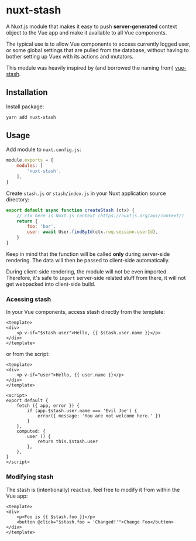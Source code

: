 # nuxt-stash

A Nuxt.js module that makes it easy to push **server-generated** context object to the Vue app and make it available to all Vue components.

The typical use is to allow Vue components to access currently logged user, or some global settings that are pulled from the database, without having to bother setting up Vuex with its actions and mutators.

This module was heavily inspired by (and borrowed the naming from) [vue-stash](https://github.com/cklmercer/vue-stash).

## Installation

Install package:

```sh
yarn add nuxt-stash
```

## Usage

Add module to `nuxt.config.js`:

```js
module.exports = {
	modules: [
		'nuxt-stash',
	],
}
```

Create `stash.js` or `stash/index.js` in your Nuxt application source directory:

```js
export default async function createStash (ctx) {
	// ctx here is Nuxt.js context (https://nuxtjs.org/api/context/)
	return {
		foo: 'bar',
		user: await User.findById(ctx.req.session.userId),
	}
}
```

Keep in mind that the function will be called **only** during server-side rendering. The data will then be passed to client-side automatically.

During client-side rendering, the module will not be even imported. Therefore, it's safe to `import` server-side related stuff from there, it will not get webpacked into client-side build.

### Acessing stash

In your Vue components, access stash directly from the template:

```vue
<template>
<div>
	<p v-if="$stash.user">Hello, {{ $stash.user.name }}</p>
</div>
</template>
```

or from the script:

```vue
<template>
<div>
	<p v-if="user">Hello, {{ user.name }}</p>
</div>
</template>

<script>
export default {
	fetch ({ app, error }) {
		if (app.$stash.user.name === 'Evil Joe') {
			error({ message: 'You are not welcome here.' })
		}
	},
	computed: {
		user () {
			return this.$stash.user
		},
	},
}
</script>
```

### Modifying stash

The stash is (intentionally) reactive, feel free to modify it from within the Vue app:

```vue
<template>
<div>
	<p>Foo is {{ $stash.foo }}</p>
	<button @click="$stash.foo = 'Changed!'">Change Foo</button>
</div>
</template>
```
